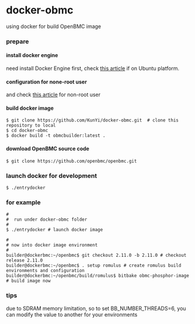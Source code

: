 docker-obmc
===

using docker for build OpenBMC image

### prepare
#### install docker engine
need install Docker Engine first, check [this article](https://docs.docker.com/engine/install/ubuntu/) if on Ubuntu platform.

#### configuration for none-root user
and check [this article](https://docs.docker.com/engine/install/linux-postinstall/) for non-root user

#### build docker image
```
$ git clone https://github.com/KunYi/docker-obmc.git  # clone this repository to local
$ cd docker-obmc
$ docker build -t obmcbuilder:latest .
```

#### download OpenBMC source code
```
$ git clone https://github.com/openbmc/openbmc.git
```

### launch docker for development
```
$ ./entrydocker
```

### for example
```
#
#  run under docker-obmc folder
#
$ ./entrydocker # launch docker image
```
```
#
# now into docker image environment
#
builder@dockerbmc:~/openbmc$ git checkout 2.11.0 -b 2.11.0 # checkout release 2.11.0
builder@dockerbmc:~/openbmc$ . setup romulus # create romulus build environments and configuration
builder@dockerbmc:~/openbmc/build/romulus$ bitbake obmc-phosphor-image  # build image now
```

### tips
due to SDRAM memory limitation, so to set BB_NUMBER_THREADS=6, you can modify the value to another for your environments
